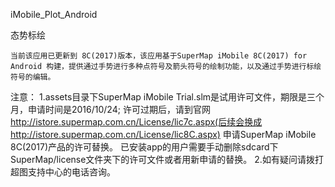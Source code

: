 iMobile_Plot_Android

态势标绘

	当前该应用已更新到 8C(2017)版本，该应用基于SuperMap iMobile 8C(2017) for Android 构建，提供通过手势进行多种点符号及箭头符号的绘制功能，以及通过手势进行标绘符号的编辑。
 
注意：
1.assets目录下SuperMap iMobile Trial.slm是试用许可文件，期限是三个月，申请时间是2016/10/24; 许可过期后，请到官网
http://istore.supermap.com.cn/License/lic7c.aspx(后续会换成http://istore.supermap.com.cn/License/lic8C.aspx)
申请SuperMap iMobile 8C(2017)产品的许可替换。
已安装app的用户需要手动删除sdcard下SuperMap/license文件夹下的许可文件或者用新申请的替换。
2.如有疑问请拨打超图支持中心的电话咨询。
